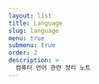 ```yaml
---
layout: list
title: Language
slug: language
menu: true
submenu: true
order: 2
description: >
  컴퓨터 언어 관련 정리 노트
---
```


